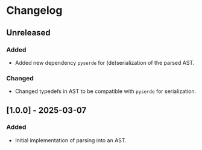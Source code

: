 # Changelog

## Unreleased

### Added

- Added new dependency `pyserde` for (de)serialization of the parsed AST.

### Changed

- Changed typedefs in AST to be compatible with `pyserde` for serialization.

## [1.0.0] - 2025-03-07

### Added

- Initial implementation of parsing into an AST.
